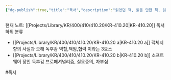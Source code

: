 ```yaml
---
{"dg-publish":true,"title":"독서","description":"읽었던 책, 읽을 만한 책, 읽고 싶은 책등 독서와 관련된 카테고리입니다.","permalink":"/projects/library/kr/400/410/410-20/kr-410-20/","dgPassFrontmatter":true,"noteIcon":"0","created":"2025-02-14T19:20:09.542+09:00","updated":"2025-03-18T19:15:48.622+09:00"}
---
```


현재 노트: [[Projects/Library/KR/400/410/410.20/KR-410.20\|KR-410.20]] 독서
하위 분류 
- [[Projects/Library/KR/400/410/410.20/KR-410.20 a\|KR-410.20 a]] 객체지향의 사실과 오해 독후감 역할,책임,협력 이라는 3요소
- [[Projects/Library/KR/400/410/410.20/KR-410.20 b\|KR-410.20 b]] 소프트웨어 장인 독후감 프로페셔널리즘, 실요중의, 자부심

#독서
